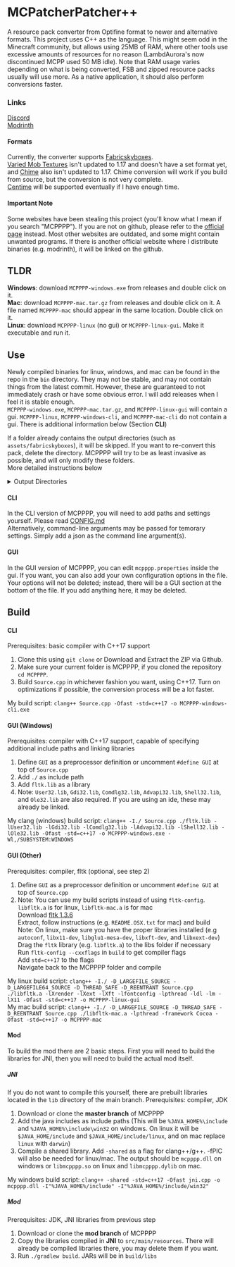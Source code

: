 # MCPatcherPatcher++
A resource pack converter from Optifine format to newer and alternative formats. This project uses C++ as the language. This might seem odd in the Minecraft community, but allows using 25MB of RAM, where other tools use excessive amounts of resources for no reason (LambdAurora's now discontinued MCPP used 50 MB idle). Note that RAM usage varies depending on what is being converted, FSB and zipped resource packs usually will use more. As a native application, it should also perform conversions faster.  

### Links  
[Discord](https://discord.gg/waXJDswsaR)  
[Modrinth](https://modrinth.com/mod/mcpppp)

#### Formats
Currently, the converter supports [Fabricskyboxes](https://modrinth.com/mod/fabricskyboxes).  
[Varied Mob Textures](https://www.curseforge.com/minecraft/mc-mods/varied-mob-textures) isn't updated to 1.17 and doesn't have a set format yet, and [Chime](https://www.curseforge.com/minecraft/mc-mods/chime-fabric) also isn't updated to 1.17. Chime conversion will work if you build from source, but the conversion is not very complete.  
[Centime](https://github.com/SekoiaTree/Centime) will be supported eventually if I have enough time.  

#### Important Note
Some websites have been stealing this project (you'll know what I mean if you search "MCPPPP"). If you are not on github, please refer to the [official page](https://github.com/supsm/MCPPPP) instead. Most other websites are outdated, and some might contain unwanted programs. If there is another official website where I distribute binaries (e.g. modrinth), it will be linked on the github.  

## TLDR
**Windows**: download `MCPPPP-windows.exe` from releases and double click on it.  
**Mac**: download `MCPPPP-mac.tar.gz` from releases and double click on it. A file named `MCPPPP-mac` should appear in the same location. Double click on it.  
**Linux**: download `MCPPPP-linux` (no gui) or `MCPPPP-linux-gui`. Make it executable and run it.  

## Use
Newly compiled binaries for linux, windows, and mac can be found in the repo in the `bin` directory. They may not be stable, and may not contain things from the latest commit. However, these are guaranteed to not immediately crash or have some obvious error. I will add releases when I feel it is stable enough.  
`MCPPPP-windows.exe`, `MCPPPP-mac.tar.gz`, and `MCPPPP-linux-gui` will contain a gui.
`MCPPPP-linux`, `MCPPPP-windows-cli`, and `MCPPPP-mac-cli` do not contain a gui. There is additional information below (Section **CLI**)  
  
If a folder already contains the output directories (such as `assets/fabricskyboxes`), it will be skipped. If you want to re-convert this pack, delete the directory. MCPPPP will try to be as least invasive as possible, and will only modify these folders.  
More detailed instructions below  
<details>
  <summary>Output Directories</summary>

  Fabricskyboxes: `assets/fabricskyboxes/sky`  
  Varied Mob Textures: `assets/minecraft/varied/textures/entity`  
  Chime: `assets/mcpppp`, `assets/minecraft/overrides`
</details>


#### CLI
In the CLI version of MCPPPP, you will need to add paths and settings yourself. Please read [CONFIG.md](CONFIG.md)  
Alternatively, command-line arguments may be passed for temorary settings. Simply add a json as the command line argument(s). 

#### GUI
In the GUI version of MCPPPP, you can edit `mcpppp.properties` inside the gui. If you want, you can also add your own configuration options in the file. Your options will not be deleted; instead, there will be a GUI section at the bottom of the file. If you add anything here, it may be deleted.  

## Build
#### CLI
Prerequisites: basic compiler with C++17 support  
1. Clone this using `git clone` or Download and Extract the ZIP via Github.  
2. Make sure your current folder is MCPPPP, if you cloned the repository `cd MCPPPP`.  
3. Build `Source.cpp` in whichever fashion you want, using C++17. Turn on optimizations if possible, the conversion process will be a lot faster.  

My build script: `clang++ Source.cpp -Ofast -std=c++17 -o MCPPPP-windows-cli.exe`  

#### GUI (Windows)
Prerequisites: compiler with C++17 support, capable of specifying additional include paths and linking libraries  
1. Define `GUI` as a preprocessor definition or uncomment `#define GUI` at top of `Source.cpp`  
2. Add `./` as include path  
3. Add `fltk.lib` as a library  
4. Note: `User32.lib`, `Gdi32.lib`, `Comdlg32.lib`, `Advapi32.lib`, `Shell32.lib`, and `Ole32.lib` are also required. If you are using an ide, these may already be linked.  

My clang (windows) build script: `clang++ -I./ Source.cpp ./fltk.lib -lUser32.lib -lGdi32.lib -lComdlg32.lib -lAdvapi32.lib -lShell32.lib -lOle32.lib -Ofast -std=c++17 -o MCPPPP-windows.exe -Wl,/SUBSYSTEM:WINDOWS`  

#### GUI (Other)
Prerequisites: compiler, fltk (optional, see step 2)  
1. Define `GUI` as a preprocessor definition or uncomment `#define GUI` at top of `Source.cpp`  
2. Note: You can use my build scripts instead of using `fltk-config`. `libfltk.a` is for linux, `libfltk-mac.a` is for mac  
Download [fltk 1.3.6](https://github.com/fltk/fltk/releases/tag/release-1.3.6)  
Extract, follow instructions (e.g. `README.OSX.txt` for mac) and build  
Note: On linux, make sure you have the proper libraries installed (e.g `autoconf`, `libx11-dev`, `libglu1-mesa-dev`, `libxft-dev`, and `libxext-dev`)  
Drag the `fltk` library (e.g. `libfltk.a`) to the libs folder if necessary  
Run `fltk-config --cxxflags` in `build` to get compiler flags  
Add `std=c++17` to the flags  
Navigate back to the MCPPPP folder and compile  

My linux build script: `clang++ -I./ -D_LARGEFILE_SOURCE -D_LARGEFILE64_SOURCE -D_THREAD_SAFE -D_REENTRANT Source.cpp ./libfltk.a -lXrender -lXext -lXft -lfontconfig -lpthread -ldl -lm -lX11 -Ofast -std=c++17 -o MCPPPP-linux-gui`  
My mac build script: `clang++ -I./ -D_LARGEFILE_SOURCE -D_THREAD_SAFE -D_REENTRANT Source.cpp ./libfltk-mac.a -lpthread -framework Cocoa -Ofast -std=c++17 -o MCPPPP-mac`  

#### Mod
To build the mod there are 2 basic steps. First you will need to build the libraries for JNI, then you will need to build the actual mod itself.  
##### JNI
If you do not want to compile this yourself, there are prebuilt libraries located in the `lib` directory of the main branch.
Prerequisites: compiler, JDK  
1. Download or clone the **master branch** of MCPPPP  
2. Add the java includes as include paths (This will be `%JAVA_HOME%\include` and `%JAVA_HOME%\include\win32` on windows. On linux it will be `$JAVA_HOME/include` and `$JAVA_HOME/include/linux`, and on mac replace `linux` with `darwin`)  
3. Compile a shared library. Add `-shared` as a flag for clang++/g++. -fPIC will also be needed for linux/mac. The output should be `mcpppp.dll` on windows or `libmcpppp.so` on linux and `libmcpppp.dylib` on mac.  

My windows build script: `clang++ -shared -std=c++17 -Ofast jni.cpp -o mcpppp.dll -I"%JAVA_HOME%/include" -I"%JAVA_HOME%/include/win32"`

##### Mod
Prerequisites: JDK, JNI libraries from previous step
1. Download or clone the **mod branch** of MCPPPP  
2. Copy the libraries compiled in **JNI** to `src/main/resources`. There will already be compiled libraries there, you may delete them if you want.  
3. Run `./gradlew build`. JARs will be in `build/libs`  
